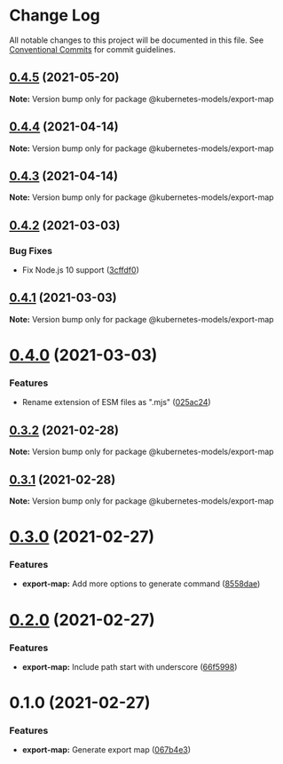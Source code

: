 # Change Log

All notable changes to this project will be documented in this file.
See [Conventional Commits](https://conventionalcommits.org) for commit guidelines.

## [0.4.5](https://github.com/tommy351/kubernetes-models-ts/compare/@kubernetes-models/export-map@0.4.4...@kubernetes-models/export-map@0.4.5) (2021-05-20)

**Note:** Version bump only for package @kubernetes-models/export-map





## [0.4.4](https://github.com/tommy351/kubernetes-models-ts/compare/@kubernetes-models/export-map@0.4.3...@kubernetes-models/export-map@0.4.4) (2021-04-14)

**Note:** Version bump only for package @kubernetes-models/export-map





## [0.4.3](https://github.com/tommy351/kubernetes-models-ts/compare/@kubernetes-models/export-map@0.4.2...@kubernetes-models/export-map@0.4.3) (2021-04-14)

**Note:** Version bump only for package @kubernetes-models/export-map





## [0.4.2](https://github.com/tommy351/kubernetes-models-ts/compare/@kubernetes-models/export-map@0.4.1...@kubernetes-models/export-map@0.4.2) (2021-03-03)


### Bug Fixes

* Fix Node.js 10 support ([3cffdf0](https://github.com/tommy351/kubernetes-models-ts/commit/3cffdf0d0a0efc24fcc959d20c8bca657385488f))





## [0.4.1](https://github.com/tommy351/kubernetes-models-ts/compare/@kubernetes-models/export-map@0.4.0...@kubernetes-models/export-map@0.4.1) (2021-03-03)

**Note:** Version bump only for package @kubernetes-models/export-map





# [0.4.0](https://github.com/tommy351/kubernetes-models-ts/compare/@kubernetes-models/export-map@0.3.2...@kubernetes-models/export-map@0.4.0) (2021-03-03)


### Features

* Rename extension of ESM files as ".mjs" ([025ac24](https://github.com/tommy351/kubernetes-models-ts/commit/025ac24948a07f2d48cc3fe4d3b6329749bc5c3a))





## [0.3.2](https://github.com/tommy351/kubernetes-models-ts/compare/@kubernetes-models/export-map@0.3.1...@kubernetes-models/export-map@0.3.2) (2021-02-28)

**Note:** Version bump only for package @kubernetes-models/export-map





## [0.3.1](https://github.com/tommy351/kubernetes-models-ts/compare/@kubernetes-models/export-map@0.3.0...@kubernetes-models/export-map@0.3.1) (2021-02-28)

**Note:** Version bump only for package @kubernetes-models/export-map





# [0.3.0](https://github.com/tommy351/kubernetes-models-ts/compare/@kubernetes-models/export-map@0.2.0...@kubernetes-models/export-map@0.3.0) (2021-02-27)


### Features

* **export-map:** Add more options to generate command ([8558dae](https://github.com/tommy351/kubernetes-models-ts/commit/8558daedd09894c2098fa16dfd103858aeb40d5a))





# [0.2.0](https://github.com/tommy351/kubernetes-models-ts/compare/@kubernetes-models/export-map@0.1.0...@kubernetes-models/export-map@0.2.0) (2021-02-27)


### Features

* **export-map:** Include path start with underscore ([66f5998](https://github.com/tommy351/kubernetes-models-ts/commit/66f5998b5f5207778890ac0d10c4989845469292))





# 0.1.0 (2021-02-27)


### Features

* **export-map:** Generate export map ([067b4e3](https://github.com/tommy351/kubernetes-models-ts/commit/067b4e303c0f662e113fc2ee65e8edf36a86c958))
